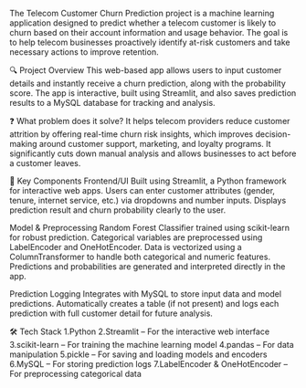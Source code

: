 The Telecom Customer Churn Prediction project is a machine learning application designed to predict whether a telecom customer is likely to churn based on their account information and usage behavior. The goal is to help telecom businesses proactively identify at-risk customers and take necessary actions to improve retention.

🔍 Project Overview
This web-based app allows users to input customer details and instantly receive a churn prediction, along with the probability score. The app is interactive, built using Streamlit, and also saves prediction results to a MySQL database for tracking and analysis.

❓ What problem does it solve?
It helps telecom providers reduce customer attrition by offering real-time churn risk insights, which improves decision-making around customer support, marketing, and loyalty programs. It significantly cuts down manual analysis and allows businesses to act before a customer leaves.

🧠 Key Components
Frontend/UI
Built using Streamlit, a Python framework for interactive web apps.
Users can enter customer attributes (gender, tenure, internet service, etc.) via dropdowns and number inputs.
Displays prediction result and churn probability clearly to the user.

Model & Preprocessing
Random Forest Classifier trained using scikit-learn for robust prediction.
Categorical variables are preprocessed using LabelEncoder and OneHotEncoder.
Data is vectorized using a ColumnTransformer to handle both categorical and numeric features.
Predictions and probabilities are generated and interpreted directly in the app.

Prediction Logging
Integrates with MySQL to store input data and model predictions.
Automatically creates a table (if not present) and logs each prediction with full customer detail for future analysis.

🛠 Tech Stack
1.Python
2.Streamlit – For the interactive web interface
3.scikit-learn – For training the machine learning model
4.pandas – For data manipulation
5.pickle – For saving and loading models and encoders
6.MySQL – For storing prediction logs
7.LabelEncoder & OneHotEncoder – For preprocessing categorical data
